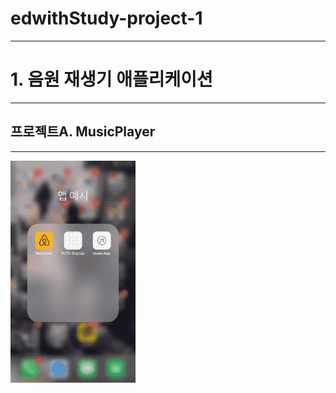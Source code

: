 # edwithStudy-project-1

- - -

# 1. 음원 재생기 애플리케이션

- - -

## 프로젝트A. MusicPlayer

- - -

<img width="200" alt="image" src="https://github.com/VincentGeranium/edwithStudy-project-1/blob/master/musicAppVideo.gif?raw=true">
